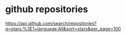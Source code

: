 # github repositories
https://api.github.com/search/repositories?q=stars:%3E1+language:All&sort=stars&per_page=100

